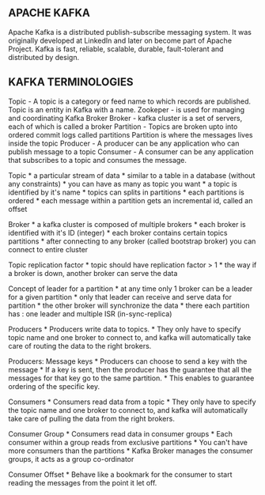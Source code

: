APACHE KAFKA
--------------

Apache Kafka is a distributed publish-subscribe messaging system. It was originally developed at LinkedIn and later on become part of Apache Project.
Kafka is fast, reliable, scalable, durable, fault-tolerant and distributed by design.

KAFKA TERMINOLOGIES
-------------------

Topic - A topic is a category or feed name to which records are published.
		Topic is an entity in Kafka with a name.
Zookeper - is used for managing and coordinating Kafka Broker
Broker - kafka cluster is a set of servers, each of which is called a broker
Partition - Topics are broken upto into ordered commit logs called partitions
			Partition is where the messages lives inside the topic
Producer - A producer can be any application who can publish message to a topic
Consumer - A consumer can be any application that subscribes to a topic and consumes the message.

Topic
	* a particular stream of data
	* similar to a table in a database (without any constraints)
	* you can have as many as topic you want
	* a topic is identified by it's name
	* topics can splits in partitions
	* each partitions is ordered
	* each message within a partition gets an incremental id, called an offset

 Broker
	* a kafka cluster is composed of multiple brokers
	* each broker is identified with it's ID (integer)
	* each broker contains certain topics partitions
	* after connecting to any broker (called bootstrap broker) you can connect to entire cluster

 Topic replication factor
	* topic should have replication factor > 1 
	* the way if a broker is down, another broker can serve the data

 Concept of leader for a partition
	* at any time only 1 broker can be a leader for a given partition
	* only that leader can receive and serve data for partition
	* the other broker will synchronize the data
	* there each partition has : one leader and multiple ISR (in-sync-replica)

 Producers
	* Producers write data to topics.
	* They only have to specify topic name and one broker to connect to, and kafka will automatically take care of routing the 
     data to the right brokers.

 Producers: Message keys
	* Producers can choose to send a key with the message
	* If a key is sent, then the producer has the guarantee that all the messages for that key go to the same partition.
	* This enables to guarantee ordering of the specific key.

Consumers
   	* Consumers read data from a topic
   	* They only have to specify the topic name and one broker to connect to, and kafka will automatically take care of 
       pulling the data from the right brokers.

Consumer Group
 	* Consumers read data in consumer groups
 	* Each consumer within a group reads from exclusive partitions
 	* You can't have more consumers than the partitions
 	* Kafka Broker manages the consumer groups, it acts as a group co-ordinator

 Consumer Offset
 	* Behave like a bookmark for the consumer to start reading the messages from the point it let off.

